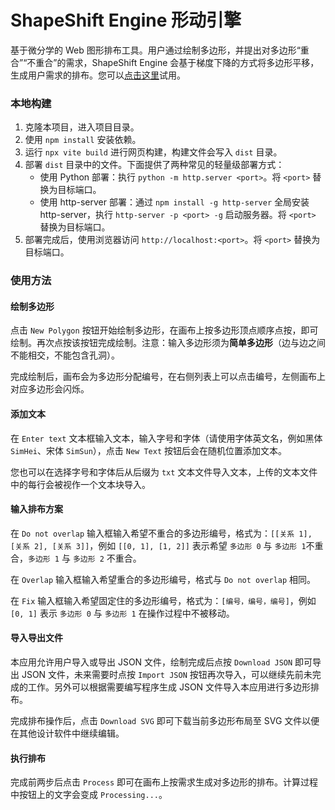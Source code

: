# ShapeShift Engine 形动引擎
基于微分学的 Web 图形排布工具。用户通过绘制多边形，并提出对多边形“重合”“不重合”的需求，ShapeShift Engine 会基于梯度下降的方式将多边形平移，生成用户需求的排布。您可以[点击这里](https://anicoderandy.github.io/shapeshift-engine/)试用。

### 本地构建
1. 克隆本项目，进入项目目录。
2. 使用 `npm install` 安装依赖。
3. 运行 `npx vite build` 进行网页构建，构建文件会写入 `dist` 目录。
4. 部署 `dist` 目录中的文件。下面提供了两种常见的轻量级部署方式：
   - 使用 Python 部署：执行 `python -m http.server <port>`。将 `<port>` 替换为目标端口。
   - 使用 http-server 部署：通过 `npm install -g http-server` 全局安装 http-server，执行 `http-server -p <port> -g` 启动服务器。将 `<port>` 替换为目标端口。
5. 部署完成后，使用浏览器访问 `http://localhost:<port>`。将 `<port>` 替换为目标端口。

### 使用方法
#### 绘制多边形
点击 `New Polygon` 按钮开始绘制多边形，在画布上按多边形顶点顺序点按，即可绘制。再次点按该按钮完成绘制。注意：输入多边形须为**简单多边形**（边与边之间不能相交，不能包含孔洞）。

完成绘制后，画布会为多边形分配编号，在右侧列表上可以点击编号，左侧画布上对应多边形会闪烁。

#### 添加文本
在 `Enter text` 文本框输入文本，输入字号和字体（请使用字体英文名，例如黑体 `SimHei`、宋体 `SimSun`），点击 `New Text` 按钮后会在随机位置添加文本。

您也可以在选择字号和字体后从后缀为 `txt` 文本文件导入文本，上传的文本文件中的每行会被视作一个文本块导入。

#### 输入排布方案
在 `Do not overlap` 输入框输入希望不重合的多边形编号，格式为：`[[关系 1], [关系 2], [关系 3]]`，例如 `[[0, 1], [1, 2]]` 表示希望 `多边形 0` 与 `多边形 1`不重合，`多边形 1` 与 `多边形 2` 不重合。

在 `Overlap` 输入框输入希望重合的多边形编号，格式与 `Do not overlap` 相同。

在 `Fix` 输入框输入希望固定住的多边形编号，格式为：`[编号，编号，编号]`，例如 `[0, 1]` 表示 `多边形 0` 与 `多边形 1` 在操作过程中不被移动。

#### 导入导出文件
本应用允许用户导入或导出 JSON 文件，绘制完成后点按 `Download JSON` 即可导出 JSON 文件，未来需要时点按 `Import JSON` 按钮再次导入，可以继续先前未完成的工作。另外可以根据需要编写程序生成 JSON 文件导入本应用进行多边形排布。

完成排布操作后，点击 `Download SVG` 即可下载当前多边形布局至 SVG 文件以便在其他设计软件中继续编辑。

#### 执行排布
完成前两步后点击 `Process` 即可在画布上按需求生成对多边形的排布。计算过程中按钮上的文字会变成 `Processing...`。
